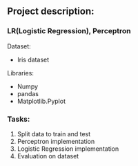 ## Project description:

### LR(Logistic Regression), Perceptron

Dataset:
  - Iris dataset

Libraries:
  - Numpy
  - pandas
  - Matplotlib.Pyplot

### Tasks:
1. Split data to train and test
2. Perceptron implementation
3. Logistic Regression implementation
4. Evaluation on dataset
